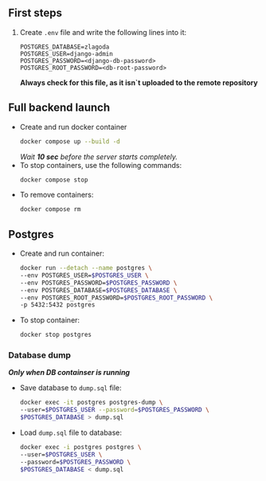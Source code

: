 ## First steps

1. Create `.env` file and write the following lines into it:
    ```
    POSTGRES_DATABASE=zlagoda
    POSTGRES_USER=django-admin
    POSTGRES_PASSWORD=<django-db-password>
    POSTGRES_ROOT_PASSWORD=<db-root-password>
    ```

    **Always check for this file, as it isn`t uploaded to the remote repository**

<!-- 2. Soon -->


## Full backend launch

* Create and run docker container
    ```bash
    docker compose up --build -d
    ```
    *Wait **10 sec** before the server starts completely.*
* To stop containers, use the following commands:
    ```bash
    docker compose stop
    ```
* To remove containers:
    ```bash
    docker compose rm
    ```

## Postgres

* Create and run container:
    ```bash
    docker run --detach --name postgres \
    --env POSTGRES_USER=$POSTGRES_USER \
    --env POSTGRES_PASSWORD=$POSTGRES_PASSWORD \
    --env POSTGRES_DATABASE=$POSTGRES_DATABASE \
    --env POSTGRES_ROOT_PASSWORD=$POSTGRES_ROOT_PASSWORD \
    -p 5432:5432 postgres
    ```
* To stop container:
    ```bash
    docker stop postgres
    ```

### Database dump

***Only when DB containser is running***

* Save database to `dump.sql` file:
    ```bash
    docker exec -it postgres postgres-dump \
    --user=$POSTGRES_USER --password=$POSTGRES_PASSWORD \
    $POSTGRES_DATABASE > dump.sql
    ```
* Load `dump.sql` file to database:
    ```bash
    docker exec -i postgres postgres \
    --user=$POSTGRES_USER \
    --password=$POSTGRES_PASSWORD \
    $POSTGRES_DATABASE < dump.sql
    ```